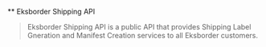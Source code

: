 ** Eksborder Shipping API
> Eksborder Shipping API is a public API that provides Shipping Label Gneration and Manifest Creation services to all Eksborder customers.